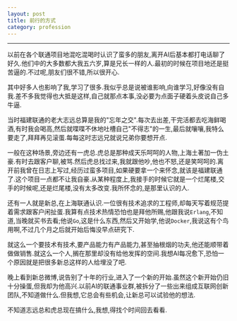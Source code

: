 ```yaml
---
layout: post
title: 前行的方式
category: profession
---
```


<!-- more -->

----------

以前在各个联通项目地混吃混喝时认识了蛮多的朋友,离开AI后基本都打电话聊了好久.他们中的大多数都大我五六岁,算是兄长一样的人.最初的时候在项目地还是挺苦逼的.不过呢,朋友们很不错,所以很开心.

其中好多人也影响了我,学习了很多.我似乎总是说被谁影响,向谁学习,好像没有自我.差不多我觉得也大抵是这样,自己就那点本事,没必要为点面子硬着头皮说自己多牛逼.

当时福建联通的老大志远总算是我的"忘年之交".每次去出差,干完活都去吃海鲜喝酒,有时我会喝高,然后就喋喋不休地吐槽自己"不得志"的一生,最后就嚷嚷,我特么要走了,拜拜再见滚蛋.每每这时志远兄就说兄弟你要想开点.

一般在这种场景,旁边还有一虎总.虎总是那种成天乐呵呵的人物,上海土著加一伪土豪.有时去跟客户聊,被骂.然后虎总找过来,我就跟他吵,他也不怒,还是笑呵呵的.离开前我曾在日志上写过,经历过蛮多项目,如果硬要拿一个来怀念,就该是福建联通了.这个项目一点都不让我自豪.从某种程度上,我接手的时候它就是一个烂尾楼,交手的时候呢,还是烂尾楼,没有太多改变.我所怀念的,是那里认识的人.

还有一人就是新总,在上海联通认识.一位很有技术追求的工程师,却每天写着规范提着需求跟客户闲扯蛋.我算有点技术热情恐怕也是拜他所赐,他跟我说`Erlang`,不知道,当晚就买书去看;他说`Go`,这是什么东西,然后又开始学,他说`Docker`,我说这有个鸟用啊,不过几个月之后就开始后悔没早点研究下.

就这么一个要技术有技术,要产品能力有产品能力,甚至抽根烟的功夫,他还能顺带着做做销售.就这么一个人,搁在那里却没有给他发挥的空间.我想AI每况愈下,恐怕一个原因就是把很多新总这样的人给埋没了吧.

晚上看到新总微博,说告别了十年的行业,进入了一个新的开始.虽然这个新开始仍旧十分操蛋,但我却为他高兴.以前AI的联通事业群,被拆分了一些出来组成互联网创新团队,不知道做什么.但我想,它总会有些机会,让新总可以试验他的想法.

不知道志远总和虎总现在搞什么,我想,得找个时间回去看看.